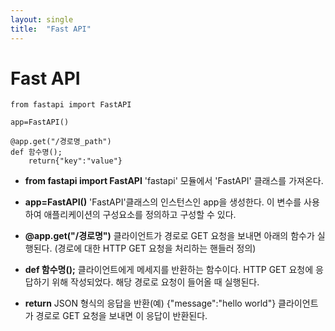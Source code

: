 ```yaml
---
layout: single
title:  "Fast API"
---
```



# Fast API

    from fastapi import FastAPI
    
    app=FastAPI()
    
    @app.get("/경로명_path")
    def 함수명();
        return{"key":"value"}

 - **from fastapi import FastAPI**
'fastapi' 모듈에서 'FastAPI' 클래스를 가져온다. 

 - **app=FastAPI()**
'FastAPI'클래스의 인스턴스인 app을 생성한다. 
이 변수를 사용하여 애플리케이션의 구성요소를 정의하고 
구성할 수 있다. 

 - **@app.get("/경로명")**
클라이언트가 경로로 GET 요청을 보내면 아래의 함수가 실행된다. (경로에 대한 HTTP GET 요청을 처리하는 핸들러 정의)

 - **def 함수명();**
클라이언트에게 메세지를 반환하는 함수이다.
HTTP GET 요청에 응답하기 위해 작성되었다.
해당 경로로 요청이 들어올 때 실행된다. 

 - **return**
JSON 형식의 응답을 반환(예) {"message":"hello world"} 
클라이언트가 경로로 GET 요청을 보내면 이 응답이 반환된다. 

